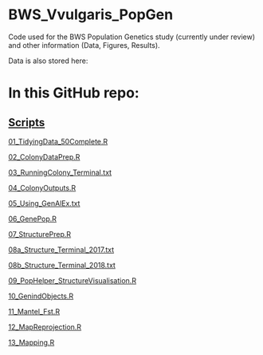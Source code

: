 # BWS_Vvulgaris_PopGen
Code used for the BWS Population Genetics study (currently under review) and other information (Data, Figures, Results). 

Data is also stored here: 

# In this GitHub repo:

## [Scripts](https://github.com/iona-ce/BWS_Vvulgaris_PopGen/tree/main/Scripts)

[01_TidyingData_50Complete.R](https://github.com/iona-ce/BWS_Vvulgaris_PopGen/blob/main/Scripts/01_TidyingData_50Complete.R)

[02_ColonyDataPrep.R](https://github.com/iona-ce/BWS_Vvulgaris_PopGen/blob/main/Scripts/02_ColonyDataPrep.R)

[03_RunningColony_Terminal.txt](https://github.com/iona-ce/BWS_Vvulgaris_PopGen/blob/main/Scripts/03_RunningColony_Terminal.txt)

[04_ColonyOutputs.R](https://github.com/iona-ce/BWS_Vvulgaris_PopGen/blob/main/Scripts/04_ColonyOutputs.R)

[05_Using_GenAlEx.txt](https://github.com/iona-ce/BWS_Vvulgaris_PopGen/blob/main/Scripts/05_Using_GenAlEx.txt)

[06_GenePop.R](https://github.com/iona-ce/BWS_Vvulgaris_PopGen/blob/main/Scripts/06_GenePop.R)

[07_StructurePrep.R](https://github.com/iona-ce/BWS_Vvulgaris_PopGen/blob/main/Scripts/07_StructurePrep.R)

[08a_Structure_Terminal_2017.txt](https://github.com/iona-ce/BWS_Vvulgaris_PopGen/blob/main/Scripts/08a_Structure_Terminal_2017.txt)

[08b_Structure_Terminal_2018.txt](https://github.com/iona-ce/BWS_Vvulgaris_PopGen/blob/main/Scripts/08b_Structure_Terminal_2018.txt)

[09_PopHelper_StructureVisualisation.R](https://github.com/iona-ce/BWS_Vvulgaris_PopGen/blob/main/Scripts/09_PopHelper_StructureVisualisation.R)

[10_GenindObjects.R](https://github.com/iona-ce/BWS_Vvulgaris_PopGen/blob/main/Scripts/10_GenindObjects.R)

[11_Mantel_Fst.R](https://github.com/iona-ce/BWS_Vvulgaris_PopGen/blob/main/Scripts/11_Mantel_Fst.R)

[12_MapReprojection.R](https://github.com/iona-ce/BWS_Vvulgaris_PopGen/blob/main/Scripts/12_MapReprojection.R)

[13_Mapping.R](https://github.com/iona-ce/BWS_Vvulgaris_PopGen/blob/main/Scripts/13_Mapping.R)
